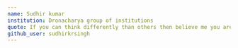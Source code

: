 ```yaml
---
name: Sudhir kumar
institution: Dronacharya group of institutions
quote: If you can think differently than others then believe me you are already in top 3 percent of population.
github_user: sudhirkrsingh
---
```

